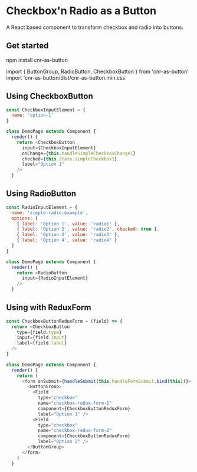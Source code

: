 # Checkbox'n Radio as a Button

A React based component to transform checkbox and radio into buttons.

## Get started

npm install cnr-as-button

import { ButtonGroup, RadioButton, CheckboxButton } from 'cnr-as-button'
import 'cnr-as-button/dist/cnr-as-button.min.css'

## Using CheckboxButton

```javascript
const CheckboxInputElement = {
  name: 'option-1'
}

class DemoPage extends Component {
  render() {
    return <CheckboxButton
      input={CheckboxInputElement}
      onChange={this.handleSimpleCheckboxChange1}
      checked={this.state.simpleCheckbox1}
      label="Option 1"
    />
  }
```

## Using RadioButton

```javascript
const RadioInputElement = {
  name: 'simple-radio-example',
  options: [
    { label: 'Option 1', value: 'radio1' },
    { label: 'Option 2', value: 'radio2', checked: true },
    { label: 'Option 3', value: 'radio3' },
    { label: 'Option 4', value: 'radio4' }
  ]
}

class DemoPage extends Component {
  render() {
    return <RadioButton
      input={RadioInputElement}
    />
  }
```

## Using with ReduxForm

```javascript
const CheckboxButtonReduxForm = (field) => {
  return <CheckboxButton
    type={field.type}
    input={field.input}
    label={field.label}
  />
}

class DemoPage extends Component {
  render() {
    return (
      <form onSubmit={handleSubmit(this.handleFormSubmit.bind(this))}>
        <ButtonGroup>
          <Field
            type="checkbox"
            name="checkbox-redux-form-1"
            component={CheckboxButtonReduxForm}
            label="Option 1" />
          <Field
            type="checkbox"
            name="checkbox-redux-form-2"
            component={CheckboxButtonReduxForm}
            label="Option 2" />
        </ButtonGroup>
      </form>
    )
  }
```
